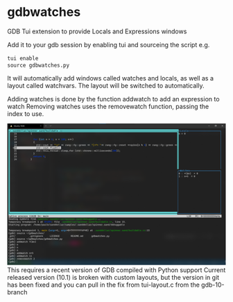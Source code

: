 # gdbwatches
GDB Tui extension to provide Locals and Expressions windows

Add it to your gdb session by enabling tui and sourceing the script e.g.
```gdb
tui enable
source gdbwatches.py
```

It will automatically add windows called watches and locals, as well as a layout called watchvars. The layout will be switched to automatically.

Adding watches is done by the function addwatch to add an expression to watch
Removing watches uses the removewatch function, passing the index to use.

![screenshot](./Screenshot.png)
This requires a recent version of GDB compiled with Python support
Current released version (10.1) is broken with custom layouts, but the version in git has been fixed and you can pull in the fix from tui-layout.c from the gdb-10-branch